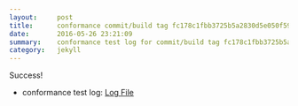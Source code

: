 ```yaml
---
layout:     post
title:      conformance commit/build tag fc178c1fbb3725b5a2830d5e050f59dafe1ecde2
date:       2016-05-26 23:21:09
summary:    conformance test log for commit/build tag fc178c1fbb3725b5a2830d5e050f59dafe1ecde2.
category:   jekyll
---
```


Success!

- conformance test log: [Log File](http://s3-us-west-2.amazonaws.com/kraken-e2e-logs/conformance/kraken_fc178c1fbb3725b5a2830d5e050f59dafe1ecde2/build-log.txt)
